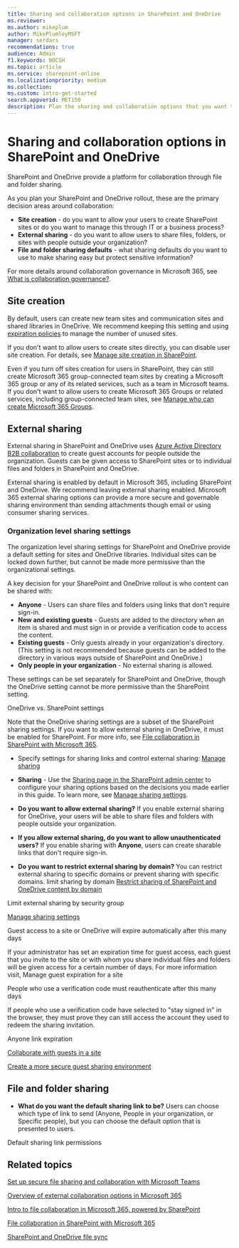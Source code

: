 ```yaml
---
title: Sharing and collaboration options in SharePoint and OneDrive
ms.reviewer: 
ms.author: mikeplum
author: MikePlumleyMSFT
manager: serdars
recommendations: true
audience: Admin
f1.keywords: NOCSH
ms.topic: article
ms.service: sharepoint-online
ms.localizationpriority: medium
ms.collection:  
ms.custom: intro-get-started
search.appverid: MET150
description: Plan the sharing and collaboration options that you want to implement as part of rolling out SharePoint and OneDrive.
---
```


# Sharing and collaboration options in SharePoint and OneDrive

SharePoint and OneDrive provide a platform for collaboration through file and folder sharing.

As you plan your SharePoint and OneDrive rollout, these are the primary decision areas around collaboration:

- **Site creation** - do you want to allow your users to create SharePoint sites or do you want to manage this through IT or a business process?
- **External sharing** - do you want to allow users to share files, folders, or sites with people outside your organization?
- **File and folder sharing defaults** - what sharing defaults do you want to use to make sharing easy but protect sensitive information?

For more details around collaboration governance in Microsoft 365, see [What is collaboration governance?](/microsoft-365/solutions/collaboration-governance-overview).

## Site creation

By default, users can create new team sites and communication sites and shared libraries in OneDrive. We recommend keeping this setting and using [expiration policies](/microsoft-365/solutions/microsoft-365-groups-expiration-policy) to manage the number of unused sites.

If you don't want to allow users to create sites directly, you can disable user site creation. For details, see [Manage site creation in SharePoint](/sharepoint/manage-site-creation).

Even if you turn off sites creation for users in SharePoint, they can still create Microsoft 365 group-connected team sites by creating a Microsoft 365 group or any of its related services, such as a team in Microsoft teams. If you don't want to allow users to create Microsoft 365 Groups or related services, including group-connected team sites, see [Manage who can create Microsoft 365 Groups](/microsoft-365/solutions/manage-creation-of-groups).

## External sharing

External sharing in SharePoint and OneDrive uses [Azure Active Directory B2B collaboration](/azure/active-directory/external-identities/what-is-b2b) to create guest accounts for people outside the organization. Guests can be given access to SharePoint sites or to individual files and folders in SharePoint and OneDrive.

External sharing is enabled by default in Microsoft 365, including SharePoint and OneDrive. We recommend leaving external sharing enabled. Microsoft 365 external sharing options can provide a more secure and governable sharing environment than sending attachments though email or using consumer sharing services.

### Organization level sharing settings

The organization level sharing settings for SharePoint and OneDrive provide a default setting for sites and OneDrive libraries. Individual sites can be locked down further, but cannot be made more permissive than the organizational settings.

A key decision for your SharePoint and OneDrive rollout is who content can be shared with:

- **Anyone** - Users can share files and folders using links that don't require sign-in.
- **New and existing guests** - Guests are added to the directory when an item is shared and must sign in or provide a verification code to access the content.
- **Existing guests** - Only guests already in your organization's directory. (This setting is not recommended because guests can be added to the directory in various ways outside of SharePoint and OneDrive.)
- **Only people in your organization** - No external sharing is allowed.

These settings can be set separately for SharePoint and OneDrive, though the OneDrive setting cannot be more permissive than the SharePoint setting.



OneDrive vs. SharePoint settings

Note that the OneDrive sharing settings are a subset of the SharePoint sharing settings. If you want to allow external sharing in OneDrive, it must be enabled for SharePoint. For more info, see [File collaboration in SharePoint with Microsoft 365](/sharepoint/deploy-file-collaboration).


- Specify settings for sharing links and control external sharing: [Manage sharing](manage-sharing.md)

- **Sharing** - Use the <a href="https://go.microsoft.com/fwlink/?linkid=2185222" target="_blank">Sharing page in the SharePoint admin center</a> to configure your sharing options based on the decisions you made earlier in this guide. To learn more, see [Manage sharing settings](/sharepoint/turn-external-sharing-on-or-off).


- **Do you want to allow external sharing?** If you enable external sharing for OneDrive, your users will be able to share files and folders with people outside your organization.

- **If you allow external sharing, do you want to allow unauthenticated users?** If you enable sharing with **Anyone**, users can create sharable links that don't require sign-in.

- **Do you want to restrict external sharing by domain?** You can restrict external sharing to specific domains or prevent sharing with specific domains.
limit sharing by domain
[Restrict sharing of SharePoint and OneDrive content by domain](/sharepoint/restricted-domains-sharing)

Limit external sharing by security group

[Manage sharing settings](/sharepoint/turn-external-sharing-on-or-off)

Guest access to a site or OneDrive will expire automatically after this many days

If your administrator has set an expiration time for guest access, each guest that you invite to the site or with whom you share individual files and folders will be given access for a certain number of days. For more information visit, Manage guest expiration for a site

People who use a verification code must reauthenticate after this many days

If people who use a verification code have selected to "stay signed in" in the browser, they must prove they can still access the account they used to redeem the sharing invitation.

Anyone link expiration

[Collaborate with guests in a site](/microsoft-365/solutions/collaborate-in-site)

[Create a more secure guest sharing environment](/microsoft-365/solutions/create-secure-guest-sharing-environment)

## File and folder sharing


- **What do you want the default sharing link to be?** Users can choose which type of link to send (Anyone, People in your organization, or Specific people), but you can choose the default option that is presented to users.

Default sharing link permissions








## Related topics

[Set up secure file sharing and collaboration with Microsoft Teams](/microsoft-365/solutions/setup-secure-collaboration-with-teams)

[Overview of external collaboration options in Microsoft 365](/microsoft-365/enterprise/external-guest-access)

[Intro to file collaboration in Microsoft 365, powered by SharePoint](/sharepoint/intro-to-file-collaboration)

[File collaboration in SharePoint with Microsoft 365](/sharepoint/deploy-file-collaboration)

[SharePoint and OneDrive file sync](/sharepoint/sharepoint-sync)